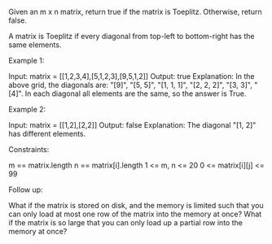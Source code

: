 Given an m x n matrix, return true if the matrix is Toeplitz. Otherwise,
return false.

A matrix is Toeplitz if every diagonal from top-left to bottom-right has the
same elements.


Example 1:


Input: matrix = [[1,2,3,4],[5,1,2,3],[9,5,1,2]]
Output: true
Explanation:
In the above grid, the diagonals are:
"[9]", "[5, 5]", "[1, 1, 1]", "[2, 2, 2]", "[3, 3]", "[4]".
In each diagonal all elements are the same, so the answer is True.


Example 2:


Input: matrix = [[1,2],[2,2]]
Output: false
Explanation:
The diagonal "[1, 2]" has different elements.



Constraints:


m == matrix.length
n == matrix[i].length
1 <= m, n <= 20
0 <= matrix[i][j] <= 99



Follow up:


What if the matrix is stored on disk, and the memory is limited such that you
can only load at most one row of the matrix into the memory at once?
What if the matrix is so large that you can only load up a partial row into
the memory at once?




